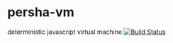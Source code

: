 # persha-vm
deterministic javascript virtual machine
[![Build Status](https://travis-ci.org/kotarondo/persha-vm.svg?branch=master)](https://travis-ci.org/kotarondo/persha-vm)
